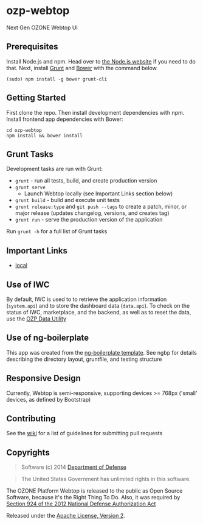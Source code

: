 # ozp-webtop

Next Gen OZONE Webtop UI

## Prerequisites
Install Node.js and npm. Head over to [the Node.js website](http://nodejs.org/)
if you need to do that.
Next, install [Grunt](http://gruntjs.com/) and [Bower](http://bower.io/) with
the command below.

    (sudo) npm install -g bower grunt-cli

## Getting Started
First clone the repo. Then install development dependencies with npm. Install
frontend app dependencies with Bower:

    cd ozp-webtop
    npm install && bower install

## Grunt Tasks
Development tasks are run with Grunt:

 - `grunt` - run all tests, build, and create production version
 - `grunt serve`
     * Launch Webtop locally (see Important Links section below)
 - `grunt build` - build and execute unit tests
 - `grunt release:type` and `git push --tags` to create a patch, minor, or
 major release (updates changelog, versions, and creates tag)
 - `grunt run` - serve the production version of the application

Run `grunt -h` for a full list of Grunt tasks

## Important Links
* [local](http://localhost:9100)

## Use of IWC
By default, IWC is used to to retrieve the application information
(`system.api`) and to store the dashboard data (`data.api`). To check on the
 status of IWC, marketplace, and the backend, as well as to reset the
 data, use the [OZP Data Utility](http://ozoneplatform.github.io/ozp-webtop/tools/ozpDataUtility/index.html)

## Use of ng-boilerplate
This app was created from the
[ng-boilerplate template](https://github.com/ngbp/ngbp).
See ngbp for details describing the directory layout, gruntfile, and testing
structure

## Responsive Design
Currently, Webtop is semi-responsive, supporting devices >= 768px ('small'
devices, as defined by Bootstrap)

## Contributing
See the [wiki](https://github.com/ozoneplatform/ozp-webtop/wiki/Pull-Request-Checklist)
 for a list of guidelines for submitting pull requests

## Copyrights
> Software (c) 2014 [Department of Defense](http://defense.gov/ "DoD")

> The United States Government has unlimited rights in this software.

The OZONE Platform Webtop is released to the public as Open Source Software,
because it's the Right Thing To Do. Also, it was required by [Section 924 of the 2012 National Defense Authorization Act](http://www.gpo.gov/fdsys/pkg/PLAW-112publ81/pdf/PLAW-112publ81.pdf "NDAA FY12")

Released under the
[Apache License, Version 2](http://www.apache.org/licenses/LICENSE-2.0.html "Apache License v2").
